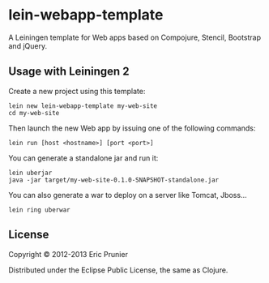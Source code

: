 # lein-webapp-template

A Leiningen template for Web apps based on Compojure, Stencil, Bootstrap and jQuery.

## Usage with Leiningen 2

Create a new project using this template:

    lein new lein-webapp-template my-web-site
    cd my-web-site

Then launch the new Web app by issuing one of the following commands:

```shell
lein run [host <hostname>] [port <port>]
```

You can generate a standalone jar and run it:

```shell   
lein uberjar
java -jar target/my-web-site-0.1.0-SNAPSHOT-standalone.jar
```

You can also generate a war to deploy on a server like Tomcat, Jboss...

```shell
lein ring uberwar
```

## License

Copyright © 2012-2013 Eric Prunier

Distributed under the Eclipse Public License, the same as Clojure.
